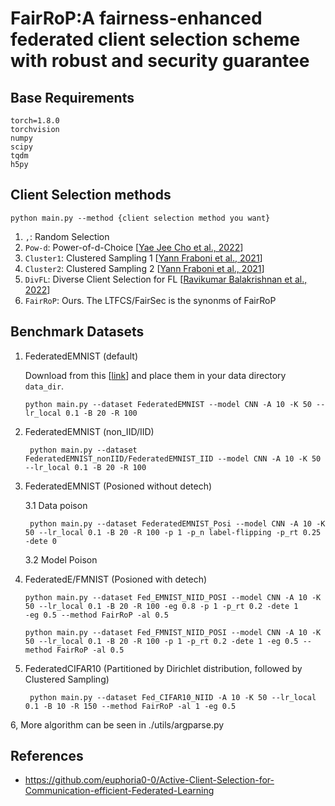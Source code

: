 # FairRoP:A fairness-enhanced federated client selection scheme  with robust and security guarantee

## Base Requirements
```shell
torch=1.8.0
torchvision
numpy
scipy
tqdm
h5py
```

## Client Selection methods
```shell
python main.py --method {client selection method you want}
```

 1. ```,```: Random Selection
 3. ```Pow-d```: Power-of-d-Choice [[Yae Jee Cho et al., 2022](https://arxiv.org/pdf/2010.01243.pdf)]
 4. ```Cluster1```: Clustered Sampling 1 [[Yann Fraboni et al., 2021](http://proceedings.mlr.press/v139/fraboni21a/fraboni21a.pdf)]
 5. ```Cluster2```: Clustered Sampling 2 [[Yann Fraboni et al., 2021](http://proceedings.mlr.press/v139/fraboni21a/fraboni21a.pdf)]
 6. ```DivFL```: Diverse Client Selection for FL [[Ravikumar Balakrishnan et al., 2022](https://openreview.net/pdf?id=nwKXyFvaUm)]
 7. ```FairRoP```: Ours. The LTFCS/FairSec is the synonms of FairRoP

## Benchmark Datasets

1. FederatedEMNIST (default)

   Download from this [[link](https://github.com/FedML-AI/FedML/blob/master/python/fedml/data/FederatedEMNIST/download_federatedEMNIST.sh)] and place them in your data directory ```data_dir```.
    
    ```shell
    python main.py --dataset FederatedEMNIST --model CNN -A 10 -K 50 --lr_local 0.1 -B 20 -R 100
   ```
   
2. FederatedEMNIST (non_IID/IID)

   ```shell
    python main.py --dataset FederatedEMNIST_nonIID/FederatedEMNIST_IID --model CNN -A 10 -K 50 --lr_local 0.1 -B 20 -R 100
   ```
   
3. FederatedEMNIST (Posioned without detech)

   3.1 Data poison
   ```shell
    python main.py --dataset FederatedEMNIST_Posi --model CNN -A 10 -K 50 --lr_local 0.1 -B 20 -R 100 -p 1 -p_n label-flipping -p_rt 0.25 -dete 0
   ```

   3.2 Model Poison

   
4. FederatedE/FMNIST (Posioned with detech)

   ```shell
   python main.py --dataset Fed_EMNIST_NIID_POSI --model CNN -A 10 -K 50 --lr_local 0.1 -B 20 -R 100 -eg 0.8 -p 1 -p_rt 0.2 -dete 1
   -eg 0.5 --method FairRoP -al 0.5
   ```

   ```shell
   python main.py --dataset Fed_FMNIST_NIID_POSI --model CNN -A 10 -K 50 --lr_local 0.1 -B 20 -R 100 -p 1 -p_rt 0.2 -dete 1 -eg 0.5 --method FairRoP -al 0.5
   ```


5. FederatedCIFAR10 (Partitioned by Dirichlet distribution, followed by Clustered Sampling)
    
   ```shell
    python main.py --dataset Fed_CIFAR10_NIID -A 10 -K 50 --lr_local 0.1 -B 10 -R 150 --method FairRoP -al 1 -eg 0.5
   ```

6, More algorithm can be seen in ./utils/argparse.py


## References
 - https://github.com/euphoria0-0/Active-Client-Selection-for-Communication-efficient-Federated-Learning
